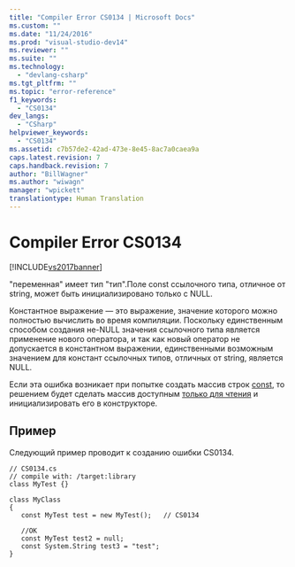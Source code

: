 ```yaml
---
title: "Compiler Error CS0134 | Microsoft Docs"
ms.custom: ""
ms.date: "11/24/2016"
ms.prod: "visual-studio-dev14"
ms.reviewer: ""
ms.suite: ""
ms.technology: 
  - "devlang-csharp"
ms.tgt_pltfrm: ""
ms.topic: "error-reference"
f1_keywords: 
  - "CS0134"
dev_langs: 
  - "CSharp"
helpviewer_keywords: 
  - "CS0134"
ms.assetid: c7b57de2-42ad-473e-8e45-8ac7a0caea9a
caps.latest.revision: 7
caps.handback.revision: 7
author: "BillWagner"
ms.author: "wiwagn"
manager: "wpickett"
translationtype: Human Translation
---
```

# Compiler Error CS0134
[!INCLUDE[vs2017banner](../../../csharp/includes/vs2017banner.md)]

"переменная" имеет тип "тип".Поле const ссылочного типа, отличное от string, может быть инициализировано только с NULL.  
  
 Константное выражение — это выражение, значение которого можно полностью вычислить во время компиляции.  Поскольку единственным способом создания не\-NULL значения ссылочного типа является применение нового оператора, и так как новый оператор не допускается в константном выражении, единственными возможным значением для констант ссылочных типов, отличных от string, является NULL.  
  
 Если эта ошибка возникает при попытке создать массив строк [const](../../../csharp/language-reference/keywords/const.md), то решением будет сделать массив доступным [только для чтения](../../../csharp/language-reference/keywords/readonly.md) и инициализировать его в конструкторе.  
  
## Пример  
 Следующий пример проводит к созданию ошибки CS0134.  
  
```  
// CS0134.cs  
// compile with: /target:library  
class MyTest {}   
  
class MyClass  
{  
   const MyTest test = new MyTest();   // CS0134  
  
   //OK  
   const MyTest test2 = null;  
   const System.String test3 = "test";  
}  
```
